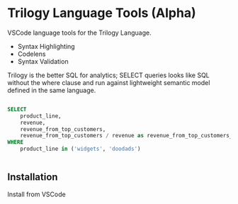 # Trilogy Language Tools (Alpha)

VSCode language tools for the Trilogy Language.

- Syntax Highlighting
- Codelens
- Syntax Validation

Trilogy is the better SQL for analytics; SELECT queries looks like SQL without the where clause and run against lightweight semantic model defined in the same language.

```sql

SELECT
    product_line,
    revenue,
    revenue_from_top_customers,
    revenue_from_top_customers / revenue as revenue_from_top_customers_pct
WHERE
    product_line in ('widgets', 'doodads')



```

## Installation

Install from VSCode